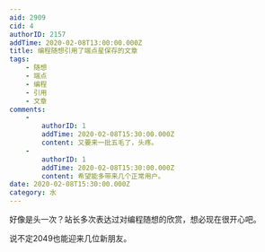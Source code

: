```yaml
---
aid: 2909
cid: 4
authorID: 2157
addTime: 2020-02-08T13:00:00.000Z
title: 编程随想引用了端点星保存的文章
tags:
    - 随想
    - 端点
    - 编程
    - 引用
    - 文章
comments:
    -
        authorID: 1
        addTime: 2020-02-08T15:30:00.000Z
        content: 又要来一批五毛了，头疼。
    -
        authorID: 1
        addTime: 2020-02-08T15:30:00.000Z
        content: 希望能多带来几个正常用户。
date: 2020-02-08T15:30:00.000Z
category: 水
---
```


好像是头一次？站长多次表达过对编程随想的欣赏，想必现在很开心吧。

说不定2049也能迎来几位新朋友。
